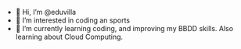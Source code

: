 - 👋 Hi, I’m @eduvilla
- 👀 I’m interested in coding an sports
- 🌱 I’m currently learning coding, and improving my BBDD skills. Also learning about Cloud Computing.

<!---
eduvilla/eduvilla is a ✨ special ✨ repository because its `README.md` (this file) appears on your GitHub profile.
You can click the Preview link to take a look at your changes.
--->
